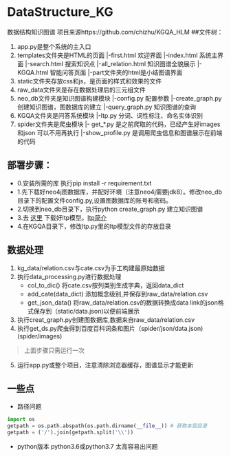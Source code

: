 # DataStructure_KG
数据结构知识图谱
项目来源https://github.com/chizhu/KGQA_HLM
##文件树：
1)  app.py是整个系统的主入口
2)  templates文件夹是HTML的页面
     |-first.html 欢迎界面
     |-index.html 系统主界面
     |-search.html 搜索知识点
     |-all_relation.html 知识图谱全貌展示
     |-KGQA.html 智能问答页面
     |-part文件夹的html是小结图谱界面
3)  static文件夹存放css和js，是页面的样式和效果的文件
4)  raw_data文件夹是存在数据处理后的三元组文件
5)  neo_db文件夹是知识图谱构建模块
     |-config.py 配置参数
     |-create_graph.py 创建知识图谱，图数据库的建立
     |-query_graph.py 知识图谱的查询
6)  KGQA文件夹是问答系统模块
     |-ltp.py 分词、词性标注、命名实体识别
7)  spider文件夹是爬虫模块
     |- get_*.py 是之前爬取的代码，已经产生好images和json 可以不用再执行
     |-show_profile.py 是调用爬虫信息和图谱展示在前端的代码
     
## 部署步骤：
* 0.安装所需的库 执行pip install -r requirement.txt
* 1.先下载好neo4j图数据库，并配好环境（注意neo4j需要jdk8）。修改neo_db目录下的配置文件config.py,设置图数据库的账号和密码。
* 2.切换到neo_db目录下，执行python  create_graph.py 建立知识图谱
* 3.去 [这里](http://pyltp.readthedocs.io/zh_CN/latest/api.html#id2) 下载好ltp模型。[ltp简介](http://ltp.ai/)
* 4.在KGQA目录下，修改ltp.py里的ltp模型文件的存放目录

## 数据处理
1. kg_data/relation.csv与cate.csv为手工构建最原始数据
2. 执行data_processing.py进行数据处理
    - col_to_dic() 将cate.csv按列类别生成字典，返回data_dict
    - add_cate(data_dict) 添加概念级别,并保存到raw_data/relation.csv
    - get_json_data() 将raw_data/relation.csv的数据转换成data link的json格式保存到（static/data.json)以便前端展示
2. 执行creat_graph.py创建图数据库,数据来自raw_data/relation.csv
4. 执行get_ds.py爬虫得到百度百科词条和图片（spider/json/data.json)(spider/images)
> 上面步骤只需运行一次
5. 运行app.py或整个项目，注意清除浏览器缓存，图谱显示才能更新

## 一些点
- 路径问题
```python
import os
getpath = os.path.abspath(os.path.dirname(__file__)) # 获取本层目录
getpath = ('/').join(getpath.split('\\'))
```
- python版本
python3.6或python3.7 太高容易出问题

